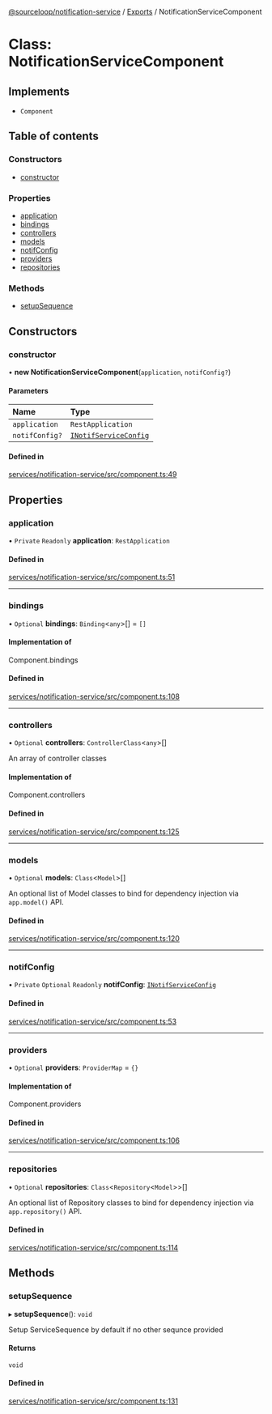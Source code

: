 [@sourceloop/notification-service](../README.md) / [Exports](../modules.md) / NotificationServiceComponent

# Class: NotificationServiceComponent

## Implements

- `Component`

## Table of contents

### Constructors

- [constructor](NotificationServiceComponent.md#constructor)

### Properties

- [application](NotificationServiceComponent.md#application)
- [bindings](NotificationServiceComponent.md#bindings)
- [controllers](NotificationServiceComponent.md#controllers)
- [models](NotificationServiceComponent.md#models)
- [notifConfig](NotificationServiceComponent.md#notifconfig)
- [providers](NotificationServiceComponent.md#providers)
- [repositories](NotificationServiceComponent.md#repositories)

### Methods

- [setupSequence](NotificationServiceComponent.md#setupsequence)

## Constructors

### constructor

• **new NotificationServiceComponent**(`application`, `notifConfig?`)

#### Parameters

| Name | Type |
| :------ | :------ |
| `application` | `RestApplication` |
| `notifConfig?` | [`INotifServiceConfig`](../interfaces/INotifServiceConfig.md) |

#### Defined in

[services/notification-service/src/component.ts:49](https://github.com/sourcefuse/loopback4-microservice-catalog/blob/bc2553587/services/notification-service/src/component.ts#L49)

## Properties

### application

• `Private` `Readonly` **application**: `RestApplication`

#### Defined in

[services/notification-service/src/component.ts:51](https://github.com/sourcefuse/loopback4-microservice-catalog/blob/bc2553587/services/notification-service/src/component.ts#L51)

___

### bindings

• `Optional` **bindings**: `Binding`<`any`\>[] = `[]`

#### Implementation of

Component.bindings

#### Defined in

[services/notification-service/src/component.ts:108](https://github.com/sourcefuse/loopback4-microservice-catalog/blob/bc2553587/services/notification-service/src/component.ts#L108)

___

### controllers

• `Optional` **controllers**: `ControllerClass`<`any`\>[]

An array of controller classes

#### Implementation of

Component.controllers

#### Defined in

[services/notification-service/src/component.ts:125](https://github.com/sourcefuse/loopback4-microservice-catalog/blob/bc2553587/services/notification-service/src/component.ts#L125)

___

### models

• `Optional` **models**: `Class`<`Model`\>[]

An optional list of Model classes to bind for dependency injection
via `app.model()` API.

#### Defined in

[services/notification-service/src/component.ts:120](https://github.com/sourcefuse/loopback4-microservice-catalog/blob/bc2553587/services/notification-service/src/component.ts#L120)

___

### notifConfig

• `Private` `Optional` `Readonly` **notifConfig**: [`INotifServiceConfig`](../interfaces/INotifServiceConfig.md)

#### Defined in

[services/notification-service/src/component.ts:53](https://github.com/sourcefuse/loopback4-microservice-catalog/blob/bc2553587/services/notification-service/src/component.ts#L53)

___

### providers

• `Optional` **providers**: `ProviderMap` = `{}`

#### Implementation of

Component.providers

#### Defined in

[services/notification-service/src/component.ts:106](https://github.com/sourcefuse/loopback4-microservice-catalog/blob/bc2553587/services/notification-service/src/component.ts#L106)

___

### repositories

• `Optional` **repositories**: `Class`<`Repository`<`Model`\>\>[]

An optional list of Repository classes to bind for dependency injection
via `app.repository()` API.

#### Defined in

[services/notification-service/src/component.ts:114](https://github.com/sourcefuse/loopback4-microservice-catalog/blob/bc2553587/services/notification-service/src/component.ts#L114)

## Methods

### setupSequence

▸ **setupSequence**(): `void`

Setup ServiceSequence by default if no other sequnce provided

#### Returns

`void`

#### Defined in

[services/notification-service/src/component.ts:131](https://github.com/sourcefuse/loopback4-microservice-catalog/blob/bc2553587/services/notification-service/src/component.ts#L131)
